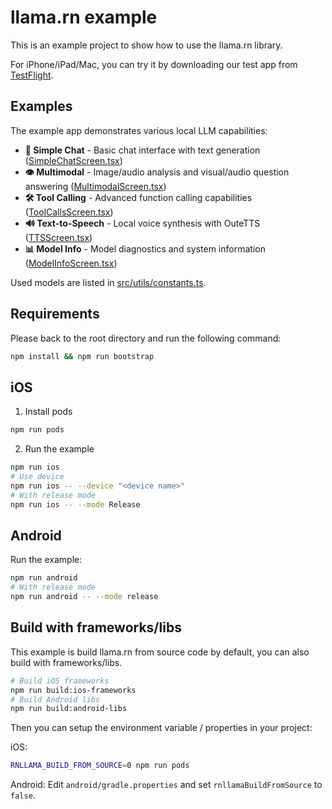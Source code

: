 # llama.rn example

This is an example project to show how to use the llama.rn library.

For iPhone/iPad/Mac, you can try it by downloading our test app from [TestFlight](https://testflight.apple.com/join/MmzGSneU).

## Examples

The example app demonstrates various local LLM capabilities:

- **💬 Simple Chat** - Basic chat interface with text generation ([SimpleChatScreen.tsx](src/screens/SimpleChatScreen.tsx))
- **👁️ Multimodal** - Image/audio analysis and visual/audio question answering ([MultimodalScreen.tsx](src/screens/MultimodalScreen.tsx))
- **🛠️ Tool Calling** - Advanced function calling capabilities ([ToolCallsScreen.tsx](src/screens/ToolCallsScreen.tsx))
- **🔊 Text-to-Speech** - Local voice synthesis with OuteTTS ([TTSScreen.tsx](src/screens/TTSScreen.tsx))
- **📊 Model Info** - Model diagnostics and system information ([ModelInfoScreen.tsx](src/screens/ModelInfoScreen.tsx))

Used models are listed in [src/utils/constants.ts](src/utils/constants.ts).

## Requirements

Please back to the root directory and run the following command:

```bash
npm install && npm run bootstrap
```

## iOS

1. Install pods

```bash
npm run pods
```

2. Run the example

```bash
npm run ios
# Use device
npm run ios -- --device "<device name>"
# With release mode
npm run ios -- --mode Release
```

## Android

Run the example:
```bash
npm run android
# With release mode
npm run android -- --mode release
```

## Build with frameworks/libs

This example is build llama.rn from source code by default, you can also build with frameworks/libs.

```bash
# Build iOS frameworks
npm run build:ios-frameworks
# Build Android libs
npm run build:android-libs
```

Then you can setup the environment variable / properties in your project:

iOS:
```bash
RNLLAMA_BUILD_FROM_SOURCE=0 npm run pods
```

Android: Edit `android/gradle.properties` and set `rnllamaBuildFromSource` to `false`.
